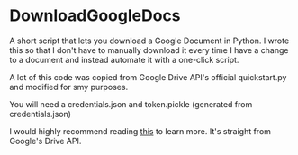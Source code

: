 # DownloadGoogleDocs

A short script that lets you download a Google Document in Python. I wrote this so that I don't have to manually download it every time I have a change to a document and instead automate it with a one-click script.

A lot of this code was copied from Google Drive API's official quickstart.py and modified for smy purposes.

You will need a credentials.json and token.pickle (generated from credentials.json)

I would highly recommend reading [this](https://developers.google.com/drive/api/v3/quickstart/python) to learn more. It's straight from Google's Drive API.
